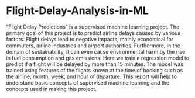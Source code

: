 # Flight-Delay-Analysis-in-ML
“Flight Delay Predictions” is a supervised machine learning project. The primary goal of this  project is to predict airline delays caused by various factors. Flight delays lead to negative  impacts, mainly economical for commuters, airline industries and airport authorities.  Furthermore, in the domain of sustainability, it can even cause environmental harm by the rise in  fuel consumption and gas emissions.  Here we train a regression model to predict if a flight will be delayed by more than 15  minutes. The model was trained using features of the flights known at the time of booking such  as the airline, month, week, and hour of departure. This report will help to understand basic concepts of supervised machine learning and the  concepts used in making this project.
